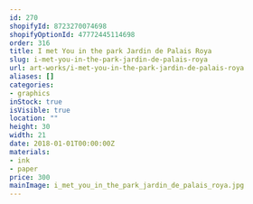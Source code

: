 ```yaml
---
id: 270
shopifyId: 8723270074698
shopifyOptionId: 47772445114698
order: 316
title: I met You in the park Jardin de Palais Roya
slug: i-met-you-in-the-park-jardin-de-palais-roya
url: art-works/i-met-you-in-the-park-jardin-de-palais-roya
aliases: []
categories:
- graphics
inStock: true
isVisible: true
location: ""
height: 30
width: 21
date: 2018-01-01T00:00:00Z
materials:
- ink
- paper
price: 300
mainImage: i_met_you_in_the_park_jardin_de_palais_roya.jpg
---
```

